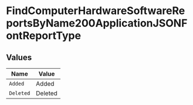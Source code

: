 # FindComputerHardwareSoftwareReportsByName200ApplicationJSONFontReportType


## Values

| Name      | Value     |
| --------- | --------- |
| `Added`   | Added     |
| `Deleted` | Deleted   |
